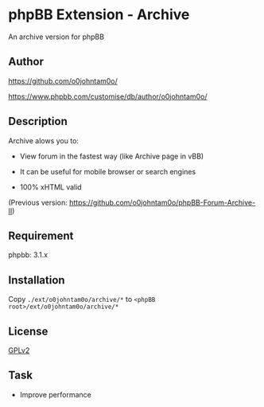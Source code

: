 phpBB Extension - Archive
=======================

An archive version for phpBB

## Author

https://github.com/o0johntam0o/

https://www.phpbb.com/customise/db/author/o0johntam0o/

## Description

Archive alows you to:

* View forum in the fastest way (like Archive page in vBB)

* It can be useful for mobile browser or search engines

* 100% xHTML valid

(Previous version: https://github.com/o0johntam0o/phpBB-Forum-Archive-II)

## Requirement

phpbb: 3.1.x

## Installation

Copy ```./ext/o0johntam0o/archive/*``` to ```<phpBB root>/ext/o0johntam0o/archive/*```

## License

[GPLv2](license.txt)

## Task

* Improve performance